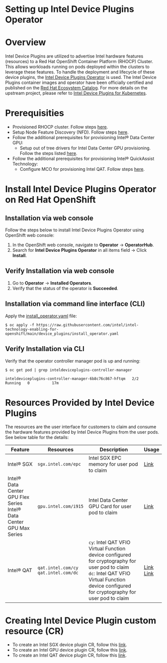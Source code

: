# Setting up Intel Device Plugins Operator 

# Overview
Intel Device Plugins are utilized to advertise Intel hardware features (resources) to a Red Hat OpenShift Container Platform (RHOCP) Cluster. This allows workloads running on pods deployed within the clusters to leverage these features. To handle the deployment and lifecycle of these device plugins, the [Intel Device Plugins Operator](https://catalog.redhat.com/software/container-stacks/detail/61e9f2d7b9cdd99018fc5736) is used. The Intel Device Plugins container images and operator have been officially certified and published on the [Red Hat Ecosystem Catalog](https://catalog.redhat.com/software/container-stacks/detail/61e9f2d7b9cdd99018fc5736). For more details on the upstream project, please refer to [Intel Device Plugins for Kubernetes](https://github.com/intel/intel-device-plugins-for-kubernetes).  

# Prerequisities
- Provisioned RHOCP cluster. Follow steps [here](/README.md).
- Setup Node Feature Discovery (NFD). Follow steps [here](/nfd/README.md).
- Follow the additional prerequisites for provisioning Intel® Data Center GPU: 
    - Setup out of tree drivers for Intel Data Center GPU provisioning. Follow the steps listed [here](/kmmo/README.md). 
- Follow the additional prerequisites for provisioning Intel® QuickAssist Technology: 
    - Configure MCO for provisioning Intel QAT. Follow steps [here](/machine_configuration/README.md#machine-configuration-for-provisioning-intel-qat).

# Install Intel Device Plugins Operator on Red Hat OpenShift
## Installation via web console
Follow the steps below to install Intel Device Plugins Operator using OpenShift web console:
1.	In the OpenShift web console, navigate to **Operator** -> **OperatorHub**.
2.	Search for **Intel Device Plugins Operator** in all items field -> Click **Install**.
## Verify Installation via web console
1.	Go to **Operator** -> **Installed Operators**.
2.	Verify that the status of the operator is **Succeeded**.

## Installation via command line interface (CLI)
Apply the [install_operator.yaml](/device_plugins/install_operator.yaml) file:
```
$ oc apply -f https://raw.githubusercontent.com/intel/intel-technology-enabling-for-openshift/main/device_plugins/install_operator.yaml
```

## Verify Installation via CLI
Verify that the operator controller manager pod is up and running:
```
$ oc get pod | grep inteldeviceplugins-controller-manager

inteldeviceplugins-controller-manager-6b8c76c867-hftqm   2/2     Running   0          17m
```

# Resources Provided by Intel Device Plugins
The resources are the user interface for customers to claim and consume the hardware features provided by Intel Device Plugins from the user pods. See below table for the details:

| Feature | Resources | Description | Usage |
| ------- | --------- | ----------- | ----- |
| Intel® SGX | `sgx.intel.com/epc` | Intel SGX EPC memory for user pod to claim | [Link](https://github.com/intel/intel-technology-enabling-for-openshift/blob/64a6c86f3be25459c14ea988e892f9f5d873a8ca/tests/l2/sgx/sgx_job.yaml#L21) |
| Intel® Data Center GPU Flex Series </br> Intel® Data Center GPU Max Series | `gpu.intel.com/i915 ` | Intel Data Center GPU Card for user pod to claim | [Link](https://github.com/intel/intel-technology-enabling-for-openshift/blob/main/device_plugins/deploy_gpu.md#using-intel-data-center-gpu-resource-exclusively) |
| Intel® QAT | `qat.intel.com/cy` </br> `qat.intel.com/dc` | `cy`: Intel QAT VFIO Virtual Function device configured for cryptography for user pod to claim </br> `dc`: Intel QAT VFIO Virtual Function device configured for cryptography for user pod to claim | [Link](https://github.com/intel/intel-technology-enabling-for-openshift/blob/main/tests/l2/qat/qatlib_job.yaml#L24) </br> [Link](https://github.com/intel/intel-technology-enabling-for-openshift/blob/main/tests/l2/qat/qatlib_job.yaml#L28) |


# Creating Intel Device Plugin custom resource (CR)
- To create an Intel SGX device plugin CR, follow this [link](/device_plugins/deploy_sgx.md).
- To create an Intel GPU device plugin CR, follow this [link](/device_plugins/deploy_gpu.md).
- To create an Intel QAT device plugin CR, follow this [link](/device_plugins/deploy_qat.md).
